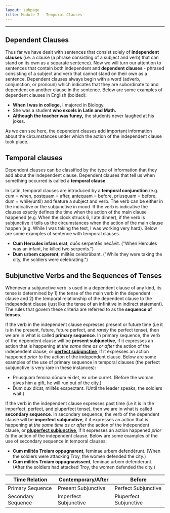 ```yaml
---
layout: subpage
title: Module 7 - Temporal Clauses
---
```


***

## Dependent Clauses

Thus far we have dealt with sentences that consist solely of **independent clauses** (i.e. a clause (a phrase consisting of a subject and verb) that can stand on its own as a separate sentence). Now we will turn our attention to sentences that contain both independent and **dependent clauses** - phrased consisting of a subject and verb that cannot stand on their own as a sentence. Dependent clauses always begin with a word (adverb, conjunction, or pronoun) which indicates that they are subordinate to and dependent on another clause in the sentence. Below are some examples of dependent clauses in English (bolded):

- **When I was in college,** I majored in Biology.
- She was a student **who excels in Latin and Math.**
- **Although the teacher was funny,** the students never laughed at his jokes.

As we can see here, the dependent clauses add important information about the circumstances under which the action of the independent clause took place.

## Temporal clauses

Dependent clauses can be classified by the type of information that they add about the independent clause. Dependent clauses that tell us when something occurred is called a **temporal clause**.

In Latin, temporal clauses are introduced by a **temporal conjunction** (e.g. cum = when, postquam = after, antequam = before, priusquam = before, dum = while/until) and feature a subject and verb. The verb can be either in the indicative or the subjunctive in mood. If the verb is indicative the clauses exactly defines the time when the action of the main clause happened (e.g. When the clock struck 6, I ate dinner), if the verb is subjunctive it tells us the circumstances when the action of the main clause happen (e.g. While I was taking the test, I was working very hard). Below are some examples of sentence with temporal clauses.

- **Cum Hercules infans erat**, duōs serpentēs necāvit. ("When Hercules was an infant, he killed two serpents.")
- **Dum urbem caperent**, militēs celebrābant. ("While they were taking the city, the soldiers were celebrating.")

## Subjunctive Verbs and the Sequences of Tenses

Whenever a subjunctive verb is used in a dependent clause of any kind, its tense is determined by 1) the tense of the main verb in the dependent clause and 2) the temporal relationship of the dependent clause to the independent clause (just like the tense of an infinitive in indirect statement). The rules that govern these criteria are referred to as the **sequence of tenses**.

If the verb in the independent clause expresses present or future time (i.e it is in the present, future, future perfect, and *rarely* the perfect tense), then we are in what is called **primary sequence**. In primary sequence, the verb of the dependent clause will be **present subjunctive**, if it expresses an action that is happening at *the same time as or after* the action of the independent clause, or [**perfect subjunctive**](https://dlibatique.github.io/LATN101-F19/charts/2-perf-subj/), if it expresses an action happened *prior to* the action of the independent clause. Below are some examples of the use of primary sequence in temporal clauses (the perfect subjunctive is very rare in these instances):

- Priusquam femina dōnum eī det, ex urbe curret. (Before the woman gives him a gift, he will run out of the city.)
- Dum dux dicat, militēs exspectant. (Until the leader speaks, the soldiers wait.)

If the verb in the independent clause expresses past time (i.e it is in the imperfect, perfect, and pluperfect tense), then we are in what is called **secondary sequence**. In secondary sequence, the verb of the dependent clause will be **imperfect subjunctive**, if it expresses an action that is happening at *the same time as or after* the action of the independent clause, or [**pluperfect subjunctive**](https://dlibatique.github.io/LATN101-F19/charts/2-plupf-subj/), if it expresses an action happened *prior to* the action of the independent clause. Below are some examples of the use of secondary sequence in temporal clauses:

- **Cum militēs Troiam oppugnarent**, feminae urbem defendērunt. (When the soldiers were attacking Troy, the women defended the city.)
- **Cum militēs Troiam oppugnavissent**, feminae urbem defendērunt. (After the soldiers had attacked Troy, the women defended the city.)

| Time Relation   | Contemporary/After |Before |
| ----------- | ----------- | ----------- |
| Primary Sequence   | Present Subjunctive       | Perfect Subjunctive      |
| Secondary Sequence | Imperfect Subjunctive      | Pluperfect Subjunctive       |
